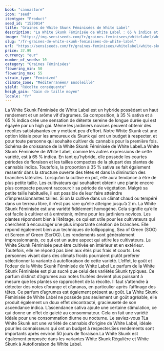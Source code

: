 ```yaml
---
book: "cannastore"
icon: "seed"
itemtype: "Product"
seed_id: "1520014"
title: "Graines de White Skunk Féminisées de White Label"
description: "La White Skunk Féminisée de White Label : 65 % indica et 35 % sativa. Facile à cultiver. Rendements : importants. Goût : agrumes sucrés."
image: "https://img.sensiseeds.com/fr/graines-feminisees/whitelabel/white-skunk-femelle-image.png"
slug: "/fr-graines-de-white-skunk-feminisees-de-white-label"
url: "https://sensiseeds.com/fr/graines-feminisees/whitelabel/white-skunk-femelle?a_aid=cannastore"
price: 37.99
currency: "eur"
number_of_seeds: 10
category: "Graines Féminisées"
flowering_min: 50
flowering_max: 55
strain_type: "Feminized"
climate_zone: "Méditerranéen/ Ensoleillé"
yield: "Récolte conséquente"
heigh_gain: "Gain de taille moyen"
locale: "fr"
---
```

La White Skunk Féminisée de White Label est un hybride possédant un haut rendement et un arôme vif d’agrumes. Sa composition, à 35 % sativa et à 65 % indica crée une sensation de détente sereine de longue durée qui est égayée par un high gai. Même les jardiniers novices peuvent obtenir des récoltes satisfaisantes en y mettant peu d’effort. Notre White Skunk est une option idéale pour les amoureux du Skunk qui ont un budget à respecter, et pour toute personne qui souhaite cultiver du cannabis pour la première fois. Schéma de croissance de la White Skunk Féminisée de White LabelLa White Skunk Féminisée de White Label, comme les autres expressions de cette variété, est à 65 % indica. En tant qu’hybride, elle possède les courtes périodes de floraison et les tailles compactes de la plupart des plantes de cannabis indica. Toutefois, la proportion à 35 % sativa se fait également ressentir dans la structure ouverte des têtes et dans la diminution des branches latérales. Lorsqu’on la cultive en pot, elle aura tendance à être de plus petite taille. Les cultivateurs qui souhaitent obtenir une plante encore plus compacte peuvent raccourcir sa période de végétation. Malgré sa petite taille habituelle, il est possible de leur faire atteindre d’impressionnantes tailles. Si on la cultive dans un climat chaud ou tempéré dans un terreau libre, il n’est pas rare qu’elle atteigne jusqu’à 2 m. La White Skunk Féminisée est une variété fidèlement homogène. Cela signifie qu’elle est facile à cultiver et à entretenir, même pour les jardiniers novices. Les plantes répondent bien à l’étêtage, ce qui est utile pour les cultivateurs qui cherchent à encourager une plus importante création de branches. Elle répond également bien aux techniques de lollipopping, Sea of Green (SOG) et Screen of Green (ScrOG). Les rendements sont généralement impressionnants, ce qui est un autre aspect qui attire les cultivateurs. La White Skunk Féminisée peut être cultivée en intérieur et en extérieur. Toutefois, elle ne répond pas bien aux étés plus frais et courts. Les personnes vivant dans des climats froids pourraient plutôt préférer sélectionner la variante à autofloraison de cette variété. L’effet, le goût et l’odeur de la White Skunk Féminisée de White Label Le parfum de la White Skunk Féminisée est plus sucré que celui des variétés Skunk typiques. Ce parfum distinct d’agrumes aux notes fruitées devient plus puissant à mesure que les plantes se rapprochent de la récolte. Il faut s’attendre à détecter des notes d’orange et d’ananas, en particulier après l’affinage des têtes. Ce parfum d’agrumes est également présent au goût. La White Skunk Féminisée de White Label ne possède pas seulement un goût agréable, elle produit également un doux effet décontracté, gracieuseté de son ascendance indica. L’ascendance sativa ajoute une certaine stimulation, ce qui donne un effet de gaieté au consommateur. Cela en fait une variété idéale pour une consommation diurne ou nocturne. Le saviez-vous ?La White Skunk est une variété de cannabis d’origine de White Label, idéale pour les connaisseurs qui ont un budget à respecter.Ses rendements sont importants après environ 50 jours de floraison.La White Skunk est également proposée dans les variantes White Skunk Régulière et White Skunk à Autofloraison de White Label.
